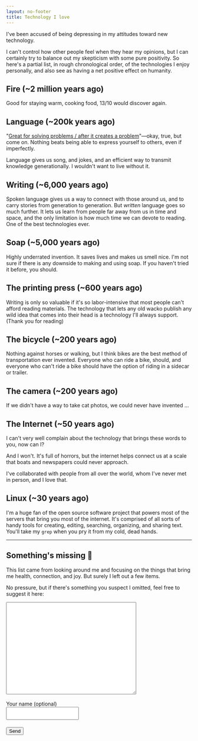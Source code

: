 ```yaml
---
layout: no-footer
title: Technology I love
---
```


I've been accused of being depressing in my attitudes toward new technology.

I can't control how other people feel when they hear my opinions, but I can certainly try to balance out my skepticism with some pure positivity. So here's a partial list, in rough chronological order, of the technologies I enjoy personally, and also see as having a net positive effect on humanity.

## Fire (~2 million years ago)

Good for staying warm, cooking food, 13/10 would discover again.

## Language (~200k years ago)

"[Great for solving problems / after it creates a problem](https://genius.com/8651679)"—okay, true, but come on. Nothing beats being able to express yourself to others, even if imperfectly.

Language gives us song, and jokes, and an efficient way to transmit knowledge generationally. I wouldn't want to live without it.

## Writing (~6,000 years ago)

Spoken language gives us a way to connect with those around us, and to carry stories from generation to generation. But _written_ language goes so much further. It lets us learn from people far away from us in time and space, and the only limitation is how much time we can devote to reading. One of the best technologies ever.

## Soap (~5,000 years ago)

Highly underrated invention. It saves lives and makes us smell nice. I'm not sure if there is any downside to making and using soap. If you haven't tried it before, you should.

## The printing press (~600 years ago)

Writing is only so valuable if it's so labor-intensive that most people can't afford reading materials. The technology that lets any old wacko publish any wild idea that comes into their head is a technology I'll always support. (Thank you for reading)

## The bicycle (~200 years ago)

Nothing against horses or walking, but I think bikes are the best method of transportation ever invented. Everyone who can ride a bike, should, and everyone who can't ride a bike should have the option of riding in a sidecar or trailer.

## The camera (~200 years ago)

If we didn't have a way to take cat photos, we could never have invented ...

## The Internet (~50 years ago)

I can't very well complain about the technology that brings these words to you, now can I? 

And I won't. It's full of horrors, but the internet helps connect us at a scale that boats and newspapers could never approach.

I've collaborated with people from all over the world, whom I've never met in person, and I love that.

## Linux (~30 years ago)

I'm a huge fan of the open source software project that powers most of the servers that bring you most of the internet. It's comprised of all sorts of handy tools for creating, editing, searching, organizing, and sharing text. You'll take my `grep` when you pry it from my cold, dead hands.

---

## Something's missing 🤔

This list came from looking around me and focusing on the things that bring me health, connection, and joy. But surely I left out a few items.

No pressure, but if there's something you suspect I omitted, feel free to suggest it here:

<form action="https://submit-form.com/fzKU9kFd">
  <textarea
    id="message"
    name="message"
    required="true"
  ></textarea>
  <br />
  <label for="name">Your name (optional)</label>
  <input type="text" id="name" name="name" />
  <input
    type="hidden"
    name="_redirect"
    value="https://briandavidhall.com/feedback-thanks"
  />
  <input type="hidden" name="_append" value="false" />
  <button class="btn" type="submit">Send</button>
</form>

<style type="text/css">
textarea {
  display: block;
  width: 70%;
  height: 250px;
  padding: 8px;
}
label {
  padding-top: 14px;
}
input {
  display: block;
  padding: 8px;
}
.btn {
  margin: 20px 0;
}
</style>
